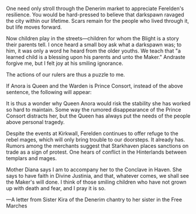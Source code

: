 One need only stroll through the Denerim market to appreciate Ferelden's resilience. You would be hard-pressed to believe that darkspawn ravaged the city within our lifetime. Scars remain for the people who lived through it, but life moves forward.

Now children play in the streets—children for whom the Blight is a story their parents tell. I once heard a small boy ask what a darkspawn was; to him, it was only a word he heard from the older youths. We teach that "a learned child is a blessing upon his parents and unto the Maker." Andraste forgive me, but I felt joy at his smiling ignorance.

The actions of our rulers are thus a puzzle to me.

If Anora is Queen and the Warden is Prince Consort, instead of the above sentence, the following will appear:

It is thus a wonder why Queen Anora would risk the stability she has worked so hard to maintain. Some way the rumored disappearance of the Prince Consort distracts her, but the Queen has always put the needs of the people above personal tragedy.

Despite the events at Kirkwall, Ferelden continues to offer refuge to the rebel mages, which will only bring trouble to our doorsteps. It already has. Rumors among the merchants suggest that Starkhaven places sanctions on trade as a sign of protest. One hears of conflict in the Hinterlands between templars and mages.

Mother Diana says I am to accompany her to the Conclave in Haven. She says to have faith in Divine Justinia, and that, whatever comes, we shall see the Maker's will done. I think of those smiling children who have not grown up with death and fear, and I pray it is so.

—A letter from Sister Kira of the Denerim chantry to her sister in the Free Marches
